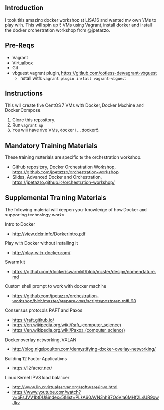 ## Introduction
I took this amazing docker workshop at LISA16 and wanted my own VMs to play with.  This will spin up 5 VMs using Vagrant, install docker and install the docker orchestration workshop from @jpetazzo.

## Pre-Reqs
* Vagrant
* Virtualbox
* Git
* vbguest vagrant plugin, https://github.com/dotless-de/vagrant-vbguest
  * install with: `vagrant plugin install vagrant-vbguest`

## Instructions
This will create five CentOS 7 VMs with Docker, Docker Machine and Docker Compose.

1. Clone this repository.
2. Run `vagrant up`
3. You will have five VMs, docker1 ... docker5.

## Mandatory Training Materials
These training materials are specific to the orchestration workshop.

* Github repository, Docker Orchestration Workshop, https://github.com/jpetazzo/orchestration-workshop
* Slides, Advanced Docker and Orchestration, https://jpetazzo.github.io/orchestration-workshop/

## Supplemental Training Materials
The following material will deepen your knowledge of how Docker and supporting technology works.

Intro to Docker 
* http://view.dckr.info/DockerIntro.pdf

Play with Docker without installing it 
* http://play-with-docker.com/

Swarm kit 
* https://github.com/docker/swarmkit/blob/master/design/nomenclature.md

Custom shell prompt to work with docker machine 
* https://github.com/jpetazzo/orchestration-workshop/blob/master/prepare-vms/scripts/postprep.rc#L68

Consensus protocols RAFT and Paxos 
* https://raft.github.io/
* https://en.wikipedia.org/wiki/Raft_(computer_science)
* https://en.wikipedia.org/wiki/Paxos_(computer_science)

Docker overlay networking, VXLAN 
* http://blog.nigelpoulton.com/demystifying-docker-overlay-networking/

Building 12 Factor Applications 
* https://12factor.net/

Linux Kernel IPVS load balancer 
* http://www.linuxvirtualserver.org/software/ipvs.html
* https://www.youtube.com/watch?v=oFsJVV1btDU&index=5&list=PLkA60AVN3hh87OoVra6MHf2L4UR9xwJkv
